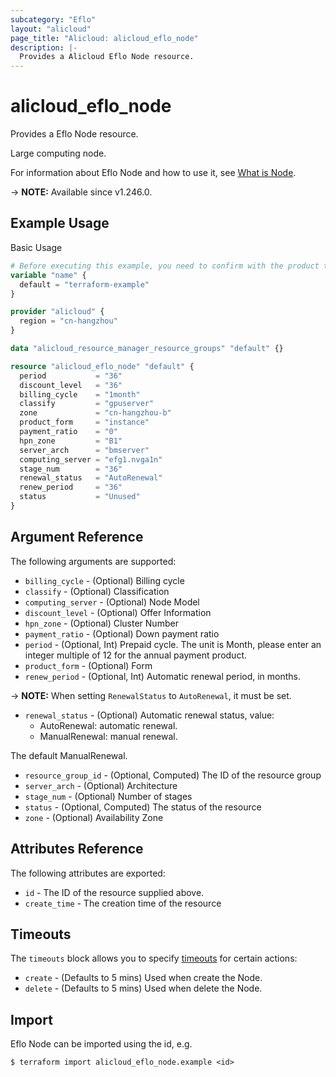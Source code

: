 ```yaml
---
subcategory: "Eflo"
layout: "alicloud"
page_title: "Alicloud: alicloud_eflo_node"
description: |-
  Provides a Alicloud Eflo Node resource.
---
```


# alicloud_eflo_node

Provides a Eflo Node resource.

Large computing node.

For information about Eflo Node and how to use it, see [What is Node](https://next.api.alibabacloud.com/document/BssOpenApi/2017-12-14/CreateInstance).

-> **NOTE:** Available since v1.246.0.

## Example Usage

Basic Usage

```terraform
# Before executing this example, you need to confirm with the product team whether the resources are sufficient or you will get an error message with "Failure to check order before create instance"
variable "name" {
  default = "terraform-example"
}

provider "alicloud" {
  region = "cn-hangzhou"
}

data "alicloud_resource_manager_resource_groups" "default" {}

resource "alicloud_eflo_node" "default" {
  period           = "36"
  discount_level   = "36"
  billing_cycle    = "1month"
  classify         = "gpuserver"
  zone             = "cn-hangzhou-b"
  product_form     = "instance"
  payment_ratio    = "0"
  hpn_zone         = "B1"
  server_arch      = "bmserver"
  computing_server = "efg1.nvga1n"
  stage_num        = "36"
  renewal_status   = "AutoRenewal"
  renew_period     = "36"
  status           = "Unused"
}
```

## Argument Reference

The following arguments are supported:
* `billing_cycle` - (Optional) Billing cycle
* `classify` - (Optional) Classification
* `computing_server` - (Optional) Node Model
* `discount_level` - (Optional) Offer Information
* `hpn_zone` - (Optional) Cluster Number
* `payment_ratio` - (Optional) Down payment ratio
* `period` - (Optional, Int) Prepaid cycle. The unit is Month, please enter an integer multiple of 12 for the annual payment product.
* `product_form` - (Optional) Form
* `renew_period` - (Optional, Int) Automatic renewal period, in months.

-> **NOTE:**  When setting `RenewalStatus` to `AutoRenewal`, it must be set.

* `renewal_status` - (Optional) Automatic renewal status, value:
  - AutoRenewal: automatic renewal.
  - ManualRenewal: manual renewal.

The default ManualRenewal.
* `resource_group_id` - (Optional, Computed) The ID of the resource group
* `server_arch` - (Optional) Architecture
* `stage_num` - (Optional) Number of stages
* `status` - (Optional, Computed) The status of the resource
* `zone` - (Optional) Availability Zone

## Attributes Reference

The following attributes are exported:
* `id` - The ID of the resource supplied above.
* `create_time` - The creation time of the resource

## Timeouts

The `timeouts` block allows you to specify [timeouts](https://www.terraform.io/docs/configuration-0-11/resources.html#timeouts) for certain actions:
* `create` - (Defaults to 5 mins) Used when create the Node.
* `delete` - (Defaults to 5 mins) Used when delete the Node.

## Import

Eflo Node can be imported using the id, e.g.

```shell
$ terraform import alicloud_eflo_node.example <id>
```